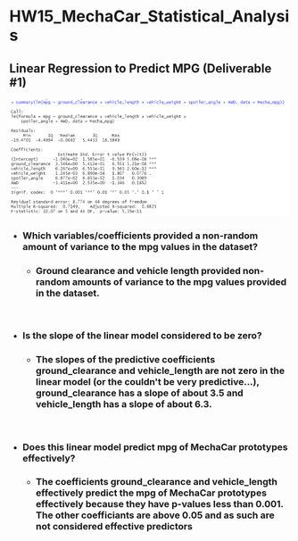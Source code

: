 # HW15_MechaCar_Statistical_Analysis

## Linear Regression to Predict MPG (Deliverable #1)

![](https://github.com/ethiry99/HW15_MechaCar_Statistical_Analysis/blob/main/Resources/Multiple_lm_Summary.png)

   * ###   Which variables/coefficients provided a non-random amount of variance to the mpg values in the dataset?
 
     * ### Ground clearance and vehicle length provided non-random amounts of variance to the mpg values provided in the dataset.
&nbsp;
   * ### Is the slope of the linear model considered to be zero? 
      * ### The slopes of the predictive coefficients ground_clearance and vehicle_length are not zero in the linear model (or the couldn't be very predictive...),  ground_clearance has a slope of about 3.5 and vehicle_length has a slope of about 6.3. 
&nbsp;
   * ### Does this linear model predict mpg of MechaCar prototypes effectively? 
      * ### The coefficients ground_clearance and vehicle_length effectively predict the mpg of MechaCar prototypes effectively because they have p-values less than 0.001.  The other coefficiants are above 0.05 and as such are not considered effective predictors
      
  

